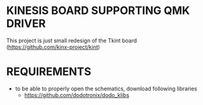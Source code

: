 # KINESIS BOARD SUPPORTING QMK DRIVER
This project is just small redesign of the Tkint board (https://github.com/kinx-project/kint)

# REQUIREMENTS 
- to be able to properly open the schematics, download following libraries
    - https://github.com/dodotronix/dodo_klibs 
